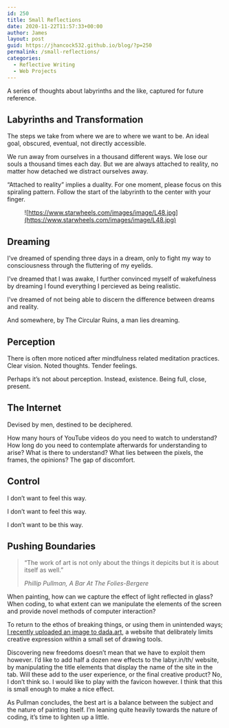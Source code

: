 ```yaml
---
id: 250
title: Small Reflections
date: 2020-11-22T11:57:33+00:00
author: James
layout: post
guid: https://jhancock532.github.io/blog/?p=250
permalink: /small-reflections/
categories:
  - Reflective Writing
  - Web Projects
---
```

A series of thoughts about labyrinths and the like, captured for future reference.

<!--more-->

## Labyrinths and Transformation

The steps we take from where we are to where we want to be. An ideal goal, obscured, eventual, not directly accessible.

We run away from ourselves in a thousand different ways. We lose our souls a thousand times each day. But we are always attached to reality, no matter how detached we distract ourselves away.

&#8220;Attached to reality&#8221; implies a duality. For one moment, please focus on this spiraling pattern. Follow the start of the labyrinth to the center with your finger.<figure class="wp-block-image">

![https://www.starwheels.com/images/image/L48.jpg](https://www.starwheels.com/images/image/L48.jpg) </figure> 

## Dreaming

I&#8217;ve dreamed of spending three days in a dream, only to fight my way to consciousness through the fluttering of my eyelids.

I&#8217;ve dreamed that I was awake, I further convinced myself of wakefulness by dreaming I found everything I percieved as being realistic.

I&#8217;ve dreamed of not being able to discern the difference between dreams and reality.

And somewhere, by The Circular Ruins, a man lies dreaming.

## Perception

There is often more noticed after mindfulness related meditation practices. Clear vision. Noted thoughts. Tender feelings.

Perhaps it&#8217;s not about perception. Instead, existence. Being full, close, present.

## The Internet

Devised by men, destined to be deciphered. 

How many hours of YouTube videos do you need to watch to understand? How long do you need to contemplate afterwards for understanding to arise? What is there to understand? What lies between the pixels, the frames, the opinions? The gap of discomfort.

## Control

I don&#8217;t want to feel this way.

I don&#8217;t want to feel this way.

I don&#8217;t want to be this way.

## Pushing Boundaries

<blockquote class="wp-block-quote">
  <p>
    &#8220;The work of art is not only about the things it depicits but it is about itself as well.&#8221;
  </p>
  
  <cite>Phillip Pullman, A Bar At The Folies-Bergere</cite>
</blockquote>

When painting, how can we capture the effect of light reflected in glass? When coding, to what extent can we manipulate the elements of the screen and provide novel methods of computer interaction?

To return to the ethos of breaking things, or using them in unintended ways; <a href="https://dada.art/pa/125237" data-type="URL" data-id="https://dada.art/pa/125237">I recently uploaded an image to dada.art</a>, a website that delibrately limits creative expression within a small set of drawing tools.

Discovering new freedoms doesn&#8217;t mean that we have to exploit them however. I&#8217;d like to add half a dozen new effects to the labyr.in/th/ website, by manipulating the title elements that display the name of the site in the tab. Will these add to the user experience, or the final creative product? No, I don&#8217;t think so. I would like to play with the favicon however. I think that this is small enough to make a nice effect.

As Pullman concludes, the best art is a balance between the subject and the nature of painting itself. I&#8217;m leaning quite heavily towards the nature of coding, it&#8217;s time to lighten up a little.